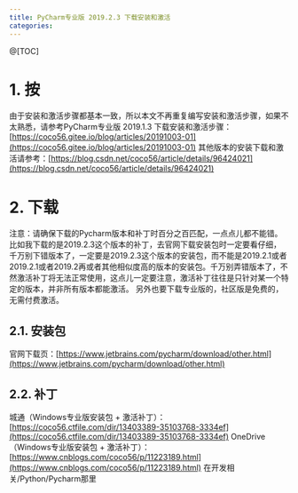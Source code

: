 ```yaml
---
title: PyCharm专业版 2019.2.3 下载安装和激活
categories: 
---
```

@[TOC]

# 1. 按
由于安装和激活步骤都基本一致，所以本文不再重复编写安装和激活步骤，如果不太熟悉，请参考PyCharm专业版 2019.1.3 下载安装和激活步骤：[https://coco56.gitee.io/blog/articles/20191003-01](https://coco56.gitee.io/blog/articles/20191003-01)
其他版本的安装下载和激活请参考：[https://blog.csdn.net/coco56/article/details/96424021](https://blog.csdn.net/coco56/article/details/96424021)

# 2. 下载
注意：请确保下载的Pycharm版本和补丁时百分之百匹配，一点点儿都不能错。比如我下载的是2019.2.3这个版本的补丁，去官网下载安装包时一定要看仔细，千万别下错版本了，一定要是2019.2.3这个版本的安装包，而不能是2019.2.1或者2019.2.1或者2019.2再或者其他相似度高的版本的安装包。千万别弄错版本了，不然激活补丁将无法正常使用，这点儿一定要注意，激活补丁往往是只针对某一个特定的版本，并非所有版本都能激活。
另外也要下载专业版的，社区版是免费的，无需付费激活。

## 2.1. 安装包
官网下载页：[https://www.jetbrains.com/pycharm/download/other.html](https://www.jetbrains.com/pycharm/download/other.html)

## 2.2. 补丁
城通（Windows专业版安装包 + 激活补丁）： [https://coco56.ctfile.com/dir/13403389-35103768-3334ef](https://coco56.ctfile.com/dir/13403389-35103768-3334ef)
OneDrive（Windows专业版安装包 + 激活补丁）：[https://www.cnblogs.com/coco56/p/11223189.html](https://www.cnblogs.com/coco56/p/11223189.html)
在开发相关/Python/Pycharm那里